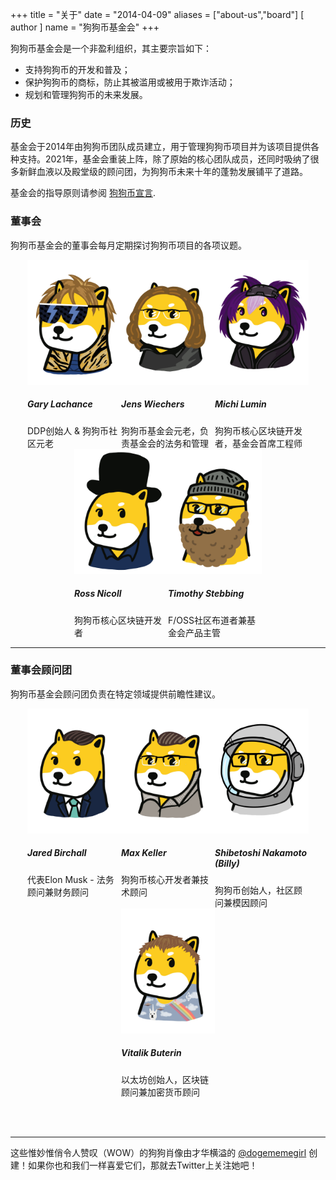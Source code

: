 +++
title = "关于"
date = "2014-04-09"
aliases = ["about-us","board"]
[ author ]
  name = "狗狗币基金会"
+++

狗狗币基金会是一个非盈利组织，其主要宗旨如下：

* 支持狗狗币的开发和普及；
* 保护狗狗币的商标，防止其被滥用或被用于欺诈活动；
* 规划和管理狗狗币的未来发展。

### 历史

基金会于2014年由狗狗币团队成员建立，用于管理狗狗币项目并为该项目提供各种支持。2021年，基金会重装上阵，除了原始的核心团队成员，还同时吸纳了很多新鲜血液以及殿堂级的顾问团，为狗狗币未来十年的蓬勃发展铺平了道路。

基金会的指导原则请参阅 [狗狗币宣言](/manifesto).

### 董事会

狗狗币基金会的董事会每月定期探讨狗狗币项目的各项议题。

<div style="display: flex; flex-flow: row wrap; justify-content: center;">

<div style="display: inline-box; width: 150px;">
<img title='Bass' style="margin: auto; max-width:150px;" class="circle" src="/gary.jpg"/>
<h5>Gary Lachance</h5>
DDP创始人 & 狗狗币社区元老 
</div>

<div style="display: inline-box; width: 150px;">
<img title='Keyboard' style="margin: auto; max-width:150px;" class="circle" src="/jens.jpg"/>
<h5>Jens Wiechers</h5> 
狗狗币基金会元老，负责基金会的法务和管理
</div>

<div style="display: inline-box; width: 150px;">
<img title='Lead Vocals, Guitar' style="margin: auto; max-width:150px;" class="circle" src="/michi.jpg"/>
<h5>Michi Lumin</h5> 
狗狗币核心区块链开发者，基金会首席工程师
</div>

<div style="display: inline-box; width: 150px;">
<img title='Lead Guitar, Vocals' style="margin: auto; max-width:150px;" class="circle" src="/ross.jpg"/>
<h5>Ross Nicoll</h5>
狗狗币核心区块链开发者
</div>

<div style="display: inline-box; width: 150px;">
<img title='Drums' style="margin: auto; max-width:150px;" class="circle" src="/pomke.jpg"/>
<h5>Timothy Stebbing</h5> 
F/OSS社区布道者兼基金会产品主管
</div>

</div>

---

### 董事会顾问团

狗狗币基金会顾问团负责在特定领域提供前瞻性建议。

<div style="display: flex; flex-flow: row wrap; justify-content: center;">

<div style="display: inline-box; width: 150px;"> <img title='Jared
Birchall' style="margin: auto; max-width:150px;" class="circle"
src="/jared.jpg"/> <h5>Jared Birchall</h5> 代表Elon Musk
- 法务顾问兼财务顾问</div>

<div style="display: inline-box; width: 150px;"> <img title='Max
Keller' style="margin: auto; max-width:150px;" class="circle"
src="/max.jpg"/> <h5>Max Keller</h5> 狗狗币核心开发者兼技术顾问</div>


<div style="display: inline-box; width: 150px;"> <img
title='Shibetoshi Nakamoto (Billy)' style="margin: auto;
max-width:150px;" class="circle" src="/billy.jpg"/> <h5>Shibetoshi
Nakamoto (Billy)</h5> 狗狗币创始人，社区顾问兼模因顾问</div>

<div style="display: inline-box; width: 150px;"> <img title='Vitalik
Buterin' style="margin: auto; max-width:150px;" class="circle"
src="/vitalik.jpg"/> <h5>Vitalik Buterin</h5> 以太坊创始人，区块链顾问兼加密货币顾问</div>

</div>

</br></br>

--- 

这些惟妙惟俏令人赞叹（WOW）的狗狗肖像由才华横溢的
[@dogememegirl](https://twitter.com/Dogememegirl) 创建！如果你也和我们一样喜爱它们，那就去Twitter上关注她吧！
